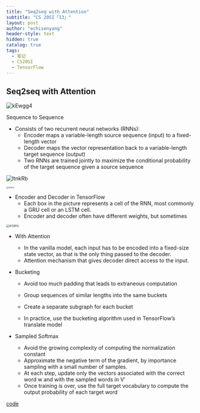 ```yaml
---
title: "Seq2seq with Attention"
subtitle: "CS 20SI「13」"
layout: post
author: "echisenyang"
header-style: text
hidden: true
catalog: true
tags:
  - 笔记
  - CS20SI
  - TensorFlow
---
```




## Seq2seq with Attention

![kEwgg4](https://gitee.com/echisenyang/GiteeForUpicUse/raw/master/uPic/kEwgg4.png)

Sequence to Sequence

- Consists of two recurrent neural networks (RNNs):
  - Encoder maps a variable-length source sequence (input) to a fixed-length vector
  - Decoder maps the vector representation back to a variable-length target sequence (output)
  - Two RNNs are trained jointly to maximize the conditional probability of the target sequence given a source sequence

![ltnkRb](https://gitee.com/echisenyang/GiteeForUpicUse/raw/master/uPic/ltnkRb.png)

<img src="https://gitee.com/echisenyang/GiteeForUpicUse/raw/master/uPic/lQv5oU.png" alt="lQv5oU" style="zoom: 33%;" />

- Encoder and Decoder in TensorFlow
  - Each box in the picture represents a cell of the RNN, most commonly a GRU cell or an LSTM cell.
  - Encoder and decoder often have different weights, but sometimes

<img src="https://gitee.com/echisenyang/GiteeForUpicUse/raw/master/uPic/iPO5PG.png" alt="iPO5PG" style="zoom: 50%;" />

- With Attention
  - In the vanilla model, each input has to be encoded into a fixed-size state vector, as that is the only thing passed to the decoder.
  - Attention mechanism that gives decoder direct access to the input.

- Bucketing

  - Avoid too much padding that leads to extraneous computation
  - Group sequences of similar lengths into the same buckets

  - Create a separate subgraph for each bucket
  - In practice, use the bucketing algorithm used in TensorFlow’s translate model

- Sampled Softmax

  - Avoid the growing complexity of computing the normalization constant
  - Approximate the negative term of the gradient, by importance sampling with a small number of samples.
  - At each step, update only the vectors associated with the correct word w and with the sampled words in V’
  - Once training is over, use the full target vocabulary to compute the output probability of each target word

[code](https://github.com/chiphuyen/stanford-tensorflow-tutorials/tree/master/assignments/chatbot)


